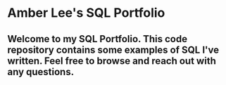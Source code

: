 # Amber Lee's SQL Portfolio
## Welcome to my SQL Portfolio. This code repository contains some examples of SQL I've written. Feel free to browse and reach out with any questions.
